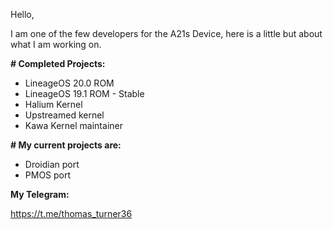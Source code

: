 Hello,

I am one of the few developers for the A21s Device,
here is a little but about what I am working on.

**# Completed Projects:**
- LineageOS 20.0 ROM
- LineageOS 19.1 ROM - Stable
- Halium Kernel
- Upstreamed kernel
- Kawa Kernel maintainer

**# My current projects are:**

- Droidian port
- PMOS port

**My Telegram:**

https://t.me/thomas_turner36
